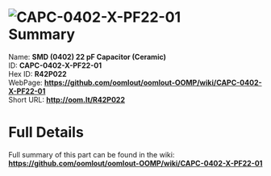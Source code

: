 
![CAPC-0402-X-PF22-01](https://github.com/oomlout/oomlout-OOMP/blob/master/parts/CAPC-0402-X-PF22-01/CAPC-0402-X-PF22-01_420.jpg)   
Summary
=================
  
Name: __SMD (0402) 22 pF Capacitor (Ceramic)__    
ID: __CAPC-0402-X-PF22-01__   
Hex ID: __R42P022__   
WebPage: __https://github.com/oomlout/oomlout-OOMP/wiki/CAPC-0402-X-PF22-01__   
Short URL: __http://oom.lt/R42P022__   

Full Details
==========================
Full summary of this part can be found in the wiki:   
__https://github.com/oomlout/oomlout-OOMP/wiki/CAPC-0402-X-PF22-01__    

